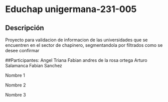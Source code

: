 # Educhap unigermana-231-005
## Descripción
Proyecto para validacion de informacion de las universidades que se encuentren en el sector de chapinero, segmentandola por filtrados como se desee confirmar

##Participantes: Angel Triana
Fabian andres de la rosa ortega
Arturo Salamanca
Fabian Sanchez

Nombre 1

Nombre 2

Nombre 3
